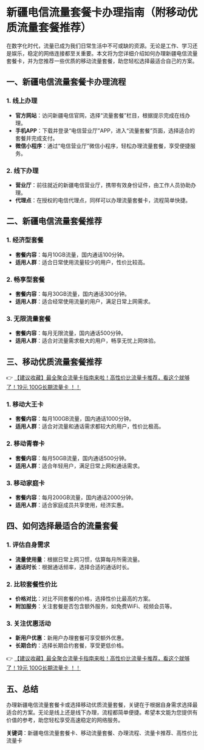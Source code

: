# 新疆电信流量套餐卡办理指南（附移动优质流量套餐推荐）

在数字化时代，流量已成为我们日常生活中不可或缺的资源。无论是工作、学习还是娱乐，稳定的网络连接都至关重要。本文将为您详细介绍如何办理新疆电信流量套餐卡，并为您推荐一些优质的移动流量套餐，助您轻松选择最适合自己的方案。

## 一、新疆电信流量套餐卡办理流程

### 1. 线上办理
- **官方网站**：访问新疆电信官网，选择“流量套餐”栏目，根据提示完成在线办理。
- **手机APP**：下载并登录“电信营业厅”APP，进入“流量套餐”页面，选择适合的套餐并完成支付。
- **微信小程序**：通过“电信营业厅”微信小程序，轻松办理流量套餐，享受便捷服务。

### 2. 线下办理
- **营业厅**：前往就近的新疆电信营业厅，携带有效身份证件，由工作人员协助办理。
- **代理点**：在授权的电信代理点，同样可以办理流量套餐卡，流程简单快捷。

## 二、新疆电信流量套餐推荐

### 1. 经济型套餐
- **套餐内容**：每月10GB流量，国内通话100分钟。
- **适用人群**：适合日常使用流量较少的用户，性价比较高。

### 2. 畅享型套餐
- **套餐内容**：每月30GB流量，国内通话300分钟。
- **适用人群**：适合经常使用流量的用户，满足日常上网需求。

### 3. 无限流量套餐
- **套餐内容**：每月无限流量，国内通话500分钟。
- **适用人群**：适合对流量需求极大的用户，畅享无忧上网体验。

## 三、移动优质流量套餐推荐

👉 [【建议收藏】最全聚合流量卡指南来啦！高性价比流量卡推荐，看这个就够了！19元 100G长期流量卡 ！！](https://bit.ly/Liuliangka)

### 1. 移动大王卡
- **套餐内容**：每月100GB流量，国内通话1000分钟。
- **适用人群**：适合对流量和通话需求都较大的用户，性价比极高。

### 2. 移动青春卡
- **套餐内容**：每月50GB流量，国内通话500分钟。
- **适用人群**：适合年轻用户，满足日常上网和通话需求。

### 3. 移动家庭卡
- **套餐内容**：每月200GB流量，国内通话2000分钟。
- **适用人群**：适合家庭成员共享使用，经济实惠。

## 四、如何选择最适合的流量套餐

### 1. 评估自身需求
- **流量使用量**：根据日常上网习惯，估算每月所需流量。
- **通话时长**：根据通话频率，选择合适的通话时长。

### 2. 比较套餐性价比
- **价格对比**：对比不同套餐的价格，选择性价比最高的方案。
- **附加服务**：关注套餐是否包含额外服务，如免费WiFi、视频会员等。

### 3. 关注优惠活动
- **新用户优惠**：新用户办理套餐可享受额外优惠。
- **长期合约**：选择长期合约套餐，享受更低价格。

👉 [【建议收藏】最全聚合流量卡指南来啦！高性价比流量卡推荐，看这个就够了！19元 100G长期流量卡 ！！](https://bit.ly/Liuliangka)

## 五、总结

办理新疆电信流量套餐卡或选择移动优质流量套餐，关键在于根据自身需求选择最适合的方案。无论是线上还是线下办理，流程都简单便捷。希望本文能为您提供有价值的参考，助您轻松享受高速稳定的网络服务。

**关键词**：新疆电信流量套餐卡、移动流量套餐、办理流程、流量卡推荐、高性价比流量卡